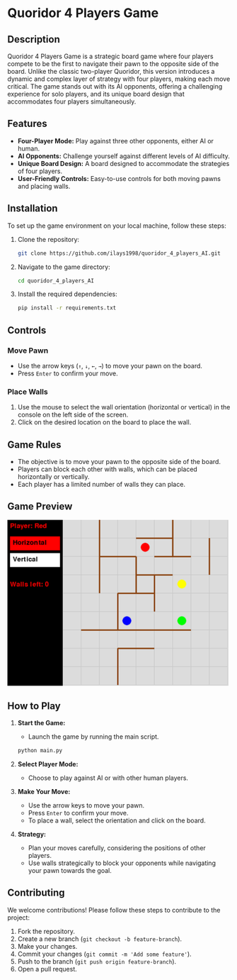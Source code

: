 # Quoridor 4 Players Game

## Description
Quoridor 4 Players Game is a strategic board game where four players compete to be the first to navigate their pawn to the opposite side of the board. Unlike the classic two-player Quoridor, this version introduces a dynamic and complex layer of strategy with four players, making each move critical. The game stands out with its AI opponents, offering a challenging experience for solo players, and its unique board design that accommodates four players simultaneously.

## Features
- **Four-Player Mode:** Play against three other opponents, either AI or human.
- **AI Opponents:** Challenge yourself against different levels of AI difficulty.
- **Unique Board Design:** A board designed to accommodate the strategies of four players.
- **User-Friendly Controls:** Easy-to-use controls for both moving pawns and placing walls.

## Installation
To set up the game environment on your local machine, follow these steps:

1. Clone the repository:
    ```bash
    git clone https://github.com/ilays1998/quoridor_4_players_AI.git
    ```
2. Navigate to the game directory:
    ```bash
    cd quoridor_4_players_AI
    ```
3. Install the required dependencies:
    ```bash
    pip install -r requirements.txt
    ```

## Controls

### Move Pawn
- Use the arrow keys (`↑`, `↓`, `←`, `→`) to move your pawn on the board.
- Press `Enter` to confirm your move.

### Place Walls
1. Use the mouse to select the wall orientation (horizontal or vertical) in the console on the left side of the screen.
2. Click on the desired location on the board to place the wall.

## Game Rules
- The objective is to move your pawn to the opposite side of the board.
- Players can block each other with walls, which can be placed horizontally or vertically.
- Each player has a limited number of walls they can place.

## Game Preview

<img src="/assets/game_preview.png" width="500" alt="Quoridor 4 Player Game">

## How to Play

1. **Start the Game:**
   - Launch the game by running the main script.
   ```bash
   python main.py
    ```

2. **Select Player Mode:**
   - Choose to play against AI or with other human players.

3. **Make Your Move:**
   - Use the arrow keys to move your pawn.
   - Press `Enter` to confirm your move.
   - To place a wall, select the orientation and click on the board.

4. **Strategy:**
   - Plan your moves carefully, considering the positions of other players.
   - Use walls strategically to block your opponents while navigating your pawn towards the goal.

## Contributing
We welcome contributions! Please follow these steps to contribute to the project:

1. Fork the repository.
2. Create a new branch (`git checkout -b feature-branch`).
3. Make your changes.
4. Commit your changes (`git commit -m 'Add some feature'`).
5. Push to the branch (`git push origin feature-branch`).
6. Open a pull request.
